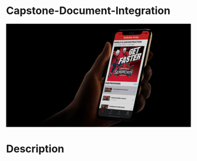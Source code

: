 # Capstone-Document-Integration

![alt text](img/iPhone-XS-Mockup-new.jpg "Serdachny Hockey IOS Moblie App")

# Description

